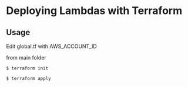 # Deploying Lambdas with Terraform

## Usage

Edit global.tf with AWS_ACCOUNT_ID

from main folder
```
$ terraform init

$ terraform apply
```


